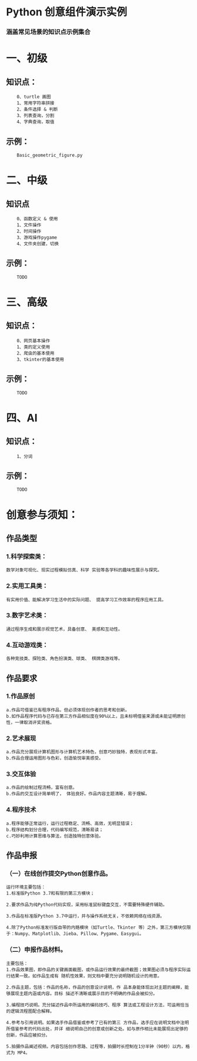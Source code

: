 # Python 创意组件演示实例
### 涵盖常见场景的知识点示例集合

# 一、初级
## 知识点：
        0、turtle 画图
        1、常用字符串拼接
        2、条件选择 & 判断
        3、列表查询，分割
        4、字典查询，取值
## 示例：
        Basic_geometric_figure.py

# 二、中级
## 知识点
        0、函数定义 & 使用
        1、文件操作
        2、时间操作
        3、游戏操作pygame 
        4、文件夹创建，切换
## 示例：
        TODO

# 三、高级
## 知识点：
        0、网页基本操作
        1、类的定义使用
        2、爬虫的基本使用
        3、tkinter的基本使用
## 示例：
        TODO

# 四、AI
## 知识点：
        1、分词
## 示例：
        TODO


# 创意参与须知：

## 作品类型
### 1.科学探索类：
    数学对象可视化、现实过程模拟仿真、科学 实验等各学科的趣味性展示与探究。 
### 2.实用工具类：
    有实用价值、能解决学习生活中的实际问题、 提高学习工作效率的程序应用工具。 
### 3.数字艺术类：
    通过程序生成和展示视觉艺术，具备创意、 美感和互动性。 
### 4.互动游戏类：
    各种竞技类、探险类、角色扮演类、球类、 棋牌类游戏等。

## 作品要求 
### 1.作品原创 
    a.作品可借鉴已有程序作品，但必须体现创作者的思考和创新。
    b.如作品程序代码与已存在第三方作品相似度在90%以上，且未标明借鉴来源或未能证明原创性，一律取消评奖资格。 
### 2.艺术展现 
    a.作品充分展现计算机图形与计算机艺术特色，创意巧妙独特，表现形式丰富。
    b.作品合理运用图形与色彩，创造愉悦审美感受。 
### 3.交互体验 
    a.作品的绘制过程流畅，富有创意。
    b.作品的交互设计简单明了， 体验良好。作品内容主题清晰，易于理解。 
### 4.程序技术 
    a.程序能够正常运行，运行过程稳定、流畅、高效，无明显错误；
    b.程序结构划分合理，代码编写规范，清晰易读；
    c.巧妙利用计算思维与算法，创造独特创意体验。

## 作品申报 
### （一）在线创作提交Python创意作品。
    运行环境主要包括： 
    1.标准版Python 3.7和有限的第三方模块； 
    
    2.要求作品为纯Python代码实现，采用标准鼠标键盘交互，不需要特殊硬件辅助。 
    
    3.作品在标准版Python 3.7中运行，并与操作系统无关，不依赖网络在线资源。 
    
    4.除了Python标准发行版自带的内臵模块（如Turtle、Tkinter 等）之外，第三方模块仅限于：Numpy、Matplotlib、Jieba、Pillow、Pygame、Easygui。
### （二）申报作品材料。
    主要包括： 
    1.作品效果图，即作品的关键画面截图，或作品运行效果的最终截图；效果图必须与程序实际运行结果一致。如作品生成有 随机性效果，则文档中要充分说明随机设计的用意。 
    
    2.作品主题，包括：作品的名称，作品的创意设计说明，作 品本身能体现出对主题的阐释，能够展现主题内涵或内容。目标 描述不清晰或展示目的不明确的作品会被扣分。 
    
    3.编程技巧说明。充分描述作品中所运用的编码技巧、程序 算法或工程设计方法，可运用恰当的逻辑流程图配合解释。 
    
    4.参考与引用说明。如果选手作品借鉴或参考了已有的第三 方作品，选手应在说明文档中注明所借鉴参考的代码出处，并详 细说明自己的创意或创新之处。如与原作相比未能展现出足够的 创新，作品应被扣分。 
    
    5.拍摄作品阐述视频。内容包括创作思路、过程等，拍摄时长控制在1分半钟（90秒）以内，格式为 MP4。
